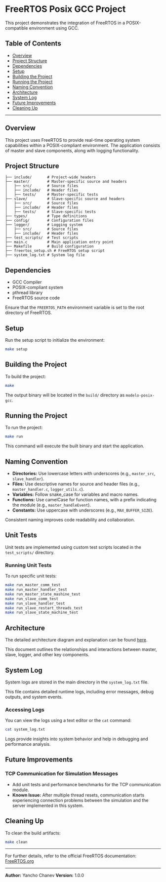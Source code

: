 # FreeRTOS Posix GCC Project

This project demonstrates the integration of FreeRTOS in a POSIX-compatible environment using GCC.

## Table of Contents
- [Overview](#overview)
- [Project Structure](#project-structure)
- [Dependencies](#dependencies)
- [Setup](#setup)
- [Building the Project](#building-the-project)
- [Running the Project](#running-the-project)
- [Naming Convention](#naming-convention)
- [Architecture](#architecture)
- [System Log](#system-log)
- [Future Improvements](#future-improvements)
- [Cleaning Up](#cleaning-up)

---

## Overview
This project uses FreeRTOS to provide real-time operating system capabilities within a POSIX-compliant environment. The application consists of master and slave components, along with logging functionality.

## Project Structure
```
├── include/       # Project-wide headers
├── master/        # Master-specific source and headers
│   ├── src/       # Source files
│   ├── include/   # Header files
│   ├── tests/     # Master-specific tests
├── slave/         # Slave-specific source and headers
│   ├── src/       # Source files
│   ├── include/   # Header files
│   ├── tests/     # Slave-specific tests
├── types/         # Type definitions
├── config/        # Configuration files
├── logger/        # Logging system
│   ├── src/       # Source files
│   ├── include/   # Header files
├── test_scripts/  # Test scripts
├── main.c         # Main application entry point
├── Makefile       # Build configuration
├── freertos_setup.sh # FreeRTOS setup script
├── system_log.txt # System log file
```

## Dependencies
- GCC Compiler
- POSIX-compliant system
- pthread library
- FreeRTOS source code

Ensure that the `FREERTOS_PATH` environment variable is set to the root directory of FreeRTOS.

## Setup
Run the setup script to initialize the environment:
```bash
make setup
```

## Building the Project
To build the project:
```bash
make
```
The output binary will be located in the `build/` directory as `modelo-posix-gcc`.

## Running the Project
To run the project:
```bash
make run
```
This command will execute the built binary and start the application.

## Naming Convention
- **Directories:** Use lowercase letters with underscores (e.g., `master_src`, `slave_handler`).
- **Files:** Use descriptive names for source and header files (e.g., `master_handler.c`, `logger_utils.c`).
- **Variables:** Follow snake_case for variables and macro names.
- **Functions:** Use camelCase for function names, with a prefix indicating the module (e.g., `master_handleEvent`).
- **Constants:** Use uppercase with underscores (e.g., `MAX_BUFFER_SIZE`).

Consistent naming improves code readability and collaboration.

## Unit Tests
Unit tests are implemented using custom test scripts located in the `test_scripts/` directory.

### Running Unit Tests
To run specific unit tests:
```bash
make run_master_comm_test
make run_master_handler_test
make run_master_state_mashine_test
make run_slave_comm_test
make run_slave_handler_test
make run_slave_restart_threads_test
make run_slave_state_machine_test
```

## Architecture
The detailed architecture diagram and explanation can be found [here](https://docs.google.com/document/d/15yoyWX8DCxcP7g0IB26MCoQuK6t1syV5jzvsIHMFAbM/edit?tab=t.0).

This document outlines the relationships and interactions between master, slave, logger, and other key components.

## System Log
System logs are stored in the main directory in the `system_log.txt` file.

This file contains detailed runtime logs, including error messages, debug outputs, and system events.

### Accessing Logs
You can view the logs using a text editor or the `cat` command:
```bash
cat system_log.txt
```
Logs provide insights into system behavior and help in debugging and performance analysis.

## Future Improvements
### TCP Communication for Simulation Messages
- Add unit tests and performance benchmarks for the TCP communication module.
- **Known Issue:** After multiple thread resets, communication starts experiencing connection problems between the simulation and the server implemented in this system.

## Cleaning Up
To clean the build artifacts:
```bash
make clean
```

---

For further details, refer to the official FreeRTOS documentation: [FreeRTOS.org](https://freertos.org/Creating-a-new-FreeRTOS-project.html)

---
**Author:** Yancho Chanev
**Version:** 1.0.0

